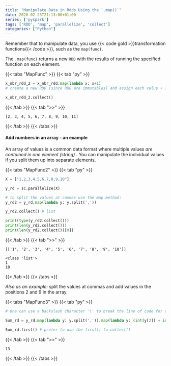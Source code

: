 ```yaml
---
title: "Manipulate Data in Rdds Using the `.map()`"
date: 2020-02-23T21:13:00+01:00
series: ['pyspark']
tags: ['RDD', 'map', 'parallelize', 'collect']
categories: ["Python"]
---
```


Remember that to manipulate data, you use {{< code gold >}}transformation functions{{< /code >}}, such as the `map(func)`.

The `.map(func)` returns a new `RDD` with the results of running the specified function on each element.

{{< tabs "MapFunc" >}}
{{< tab "py" >}}
```python
x_nbr_rdd_2 = x_nbr_rdd.map(lambda x: x+1) 
# create a new RDD (since RDD are immutables) and assign each value + 1 of x_nbr_rdd to x_nbr_rdd_2

x_nbr_rdd_2.collect()  
``` 
{{< /tab >}}
{{< tab ">>" >}}
```
[2, 3, 4, 5, 6, 7, 8, 9, 10, 11]
```
{{< /tab >}}
{{< /tabs >}}

#### Add numbers in an array - an example
An array of values is a common data format where multiple values _are contained in one element (string)_ . You can manipulate the individual values if you split them up into separate elements.

{{< tabs "MapFunc2" >}}
{{< tab "py" >}}
```python
X = ["1,2,3,4,5,6,7,8,9,10"]

y_rd = sc.parallelize(X)

# to split the values at commas use the map method:
y_rd2 = y_rd.map(lambda y: y.split(','))

y_rd2.collect() # list

print(type(y_rd2.collect()))
print(len(y_rd2.collect()))
print(len(y_rd2.collect())[0])
``` 
{{< /tab >}}
{{< tab ">>" >}}
```
[['1', '2', '3', '4', '5', '6', '7', '8', '9', '10']]

<class 'list'>
1
10
```
{{< /tab >}}
{{< /tabs >}}

_Also as an example:_ split the values at commas and add values in the positions 2 and 9 in the array.

{{< tabs "MapFunc3" >}}
{{< tab "py" >}}
```python
# One can use a backslash character '\' to break the line of code for clarity.

Sum_rd = y_rd.map(lambda y: y.split(',')).map(lambda y: (int(y[2]) + int(y[9])))

Sum_rd.first() # prefer to use the first() to collect() 
``` 
{{< /tab >}}
{{< tab ">>" >}}
```
13
```
{{< /tab >}}
{{< /tabs >}}
